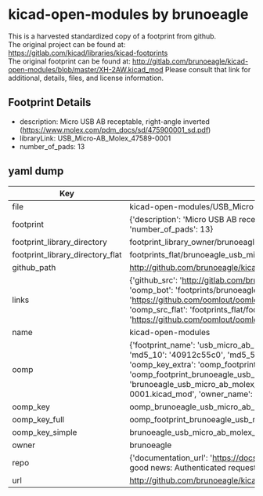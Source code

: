 # kicad-open-modules by brunoeagle  
This is a harvested standardized copy of a footprint from github.  
The original project can be found at:  
https://gitlab.com/kicad/libraries/kicad-footprints  
The original footprint can be found at:
http://gitlab.com/brunoeagle/kicad-open-modules/blob/master/XH-2AW.kicad_mod
Please consult that link for additional, details, files, and license information.  
## Footprint Details
* description: Micro USB AB receptable, right-angle inverted (https://www.molex.com/pdm_docs/sd/475900001_sd.pdf)  
* libraryLink: USB_Micro-AB_Molex_47589-0001  
* number_of_pads: 13  
## yaml dump  
| Key | Value |  
| --- | --- |  
| file | kicad-open-modules/USB_Micro-AB_Molex_47589-0001.kicad_mod |  
| footprint | {'description': 'Micro USB AB receptable, right-angle inverted (https://www.molex.com/pdm_docs/sd/475900001_sd.pdf)', 'libraryLink': 'USB_Micro-AB_Molex_47589-0001', 'number_of_pads': 13} |  
| footprint_library_directory | footprint_library_owner/brunoeagle_kicad-open-modules |  
| footprint_library_directory_flat | footprints_flat/brunoeagle_usb_micro_ab_molex_47589_0001_usb_micro_ab_molex_47589_0001/working |  
| github_path | http://github.com/brunoeagle/kicad-open-modules/blob/master/USB_Micro-AB_Molex_47589-0001.kicad_mod |  
| links | {'github_src': 'http://gitlab.com/brunoeagle/kicad-open-modules/blob/master/XH-2AW.kicad_mod', 'github_src_repo': 'https://gitlab.com/kicad/libraries/kicad-footprints', 'oomp_bot': 'footprints/brunoeagle_usb_micro_ab_molex_47589_0001_usb_micro_ab_molex_47589_0001/working', 'oomp_bot_github': 'https://github.com/oomlout/oomlout_oomp_footprint_bot/tree/main/footprints/brunoeagle_usb_micro_ab_molex_47589_0001_usb_micro_ab_molex_47589_0001/working', 'oomp_src_flat': 'footprints_flat/footprints_flat/brunoeagle_usb_micro_ab_molex_47589_0001_usb_micro_ab_molex_47589_0001/working', 'oomp_src_flat_github': 'https://github.com/oomlout/oomlout_oomp_footprint_src/tree/main/footprints_flat/brunoeagle_usb_micro_ab_molex_47589_0001_usb_micro_ab_molex_47589_0001/working'} |  
| name | kicad-open-modules |  
| oomp | {'footprint_name': 'usb_micro_ab_molex_47589_0001', 'library_name': 'usb_micro_ab_molex_47589_0001_kicad_mod', 'md5': '40912c55c06328860e57d6146fadca18', 'md5_10': '40912c55c0', 'md5_5': '40912', 'md5_6': '40912c', 'oomp_key': 'oomp_brunoeagle_usb_micro_ab_molex_47589_0001_usb_micro_ab_molex_47589_0001', 'oomp_key_extra': 'oomp_footprint_brunoeagle_usb_micro_ab_molex_47589_0001_usb_micro_ab_molex_47589_0001', 'oomp_key_full': 'oomp_footprint_brunoeagle_usb_micro_ab_molex_47589_0001_usb_micro_ab_molex_47589_0001_40912c', 'oomp_key_simple': 'brunoeagle_usb_micro_ab_molex_47589_0001_usb_micro_ab_molex_47589_0001', 'original_filename': 'kicad-open-modules/USB_Micro-AB_Molex_47589-0001.kicad_mod', 'owner_name': 'brunoeagle'} |  
| oomp_key | oomp_brunoeagle_usb_micro_ab_molex_47589_0001_usb_micro_ab_molex_47589_0001 |  
| oomp_key_full | oomp_footprint_brunoeagle_usb_micro_ab_molex_47589_0001_usb_micro_ab_molex_47589_0001 |  
| oomp_key_simple | brunoeagle_usb_micro_ab_molex_47589_0001_usb_micro_ab_molex_47589_0001 |  
| owner | brunoeagle |  
| repo | {'documentation_url': 'https://docs.github.com/rest/overview/resources-in-the-rest-api#rate-limiting', 'message': "API rate limit exceeded for 84.66.173.59. (But here's the good news: Authenticated requests get a higher rate limit. Check out the documentation for more details.)"} |  
| url | http://github.com/brunoeagle/kicad-open-modules |  

